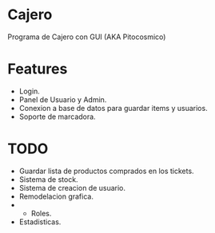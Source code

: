 # Cajero
Programa de Cajero con GUI (AKA Pitocosmico)

# Features

- Login.
- Panel de Usuario y Admin.
- Conexion a base de datos para guardar items y usuarios.
- Soporte de marcadora.

# TODO

- Guardar lista de productos comprados en los tickets.
- Sistema de stock.
- Sistema de creacion de usuario.
- Remodelacion grafica.
- + Roles.
- Estadisticas.
